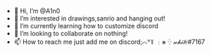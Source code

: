 - 👋 Hi, I’m @A1n0
- 👀 I’m interested in drawings,sanrio and hanging out!
- 🌱 I’m currently learning how to customize discord
- 💞️ I’m looking to collaborate on nothing!
- 📫 How to reach me just add me on discord;⌒꒷꒦ ﹕⨳ ⁛ 𝓌𝒽𝒾𝓉𝑒#7167

<!---
A1n0/A1n0 is a ✨ special ✨ repository because its `README.md` (this file) appears on your GitHub profile.
You can click the Preview link to take a look at your changes.
--->
